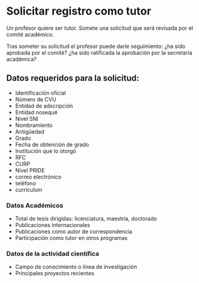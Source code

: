 
# Solicitar registro como tutor

Un profesor quiere ser tutor. Somete una solicitud que será revisada por el comité académico.

Tras someter su solicitud el profesor puede darle seguimiento: ¿ha sido aprobada por el comité? ¿ha sido ratificada la aprobación por la secretaria académica?


## Datos requeridos para la solicitud:

- Identificación oficial
- Número de CVU
- Entidad de adscripción
- Entidad nosequé
- Nivel SNI
- Nombramiento
- Antigüedad
- Grado
- Fecha de obtención de grado
- Institución que lo otorgó
- RFC
- CURP
- Nivel PRIDE
- correo electrónico
- teléfono
- currículum

### Datos Académicos

- Total de tesis dirigidas: licenciatura, maestría, doctorado
- Publicaciones internacionales
- Publicaciones como autor de correspondencia
- Participación como tutor en otros programas


### Datos de la actividad científica

- Campo de conocimiento o línea de investigación
- Principales proyectos recientes

